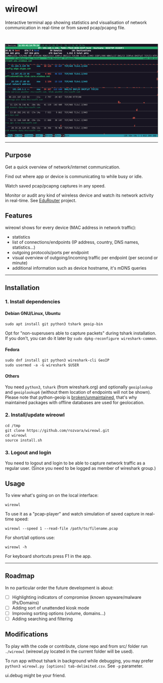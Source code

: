 # wireowl

Interactive terminal app showing statistics and visualisation of network communication in real-time or from saved pcap/pcapng file.

<br>

![wireowl screenshot](./doc/screenshot.png)

-----

## Purpose

Get a quick overview of network/internet communication.

Find out where app or device is communicating to while busy or idle.

Watch saved pcap/pcapng captures in any speed.

Monitor or audit any kind of wireless device and watch its network activity in real-time. See [EduRouter](https://github.com/rozvara/EduRouter.git) project.

## Features

wireowl shows for every device (MAC address in network traffic):
* statistics
* list of connections/endpoints (IP address, country, DNS names, statistics...)
* outgoing protocols/ports per endpoint
* visual overview of outgoing/incoming traffic per endpoint (per second or minute)
* additional information such as device hostname, it's mDNS queries

-----

## Installation

### 1. Install dependencies

#### Debian GNU/Linux, Ubuntu

```
sudo apt install git python3 tshark geoip-bin
```

Opt for "non-superusers able to capture packets" during tshark installation. If you don't, you can do it later by `sudo dpkg-reconfigure wireshark-common`.

#### Fedora

```
sudo dnf install git python3 wireshark-cli GeoIP
sudo usermod -a -G wireshark $USER
```

#### Others

You need `python3`, `tshark` (from wireshark.org) and optionally `geoiplookup` and `geoiplookup6` (without them location of endpoints will not be shown). Please note that python-geoip is [broken/unmaintained](https://github.com/mitsuhiko/python-geoip/issues/14), that's why maintained packages with offline databases are used for geolocation.

### 2. Install/update wireowl

```
cd /tmp
git clone https://github.com/rozvara/wireowl.git
cd wireowl
source install.sh
```

### 3. Logout and login

You need to logout and login to be able to capture network traffic as a regular user. (Since you need to be logged as member of wireshark group.)

## Usage

To view what's going on on the local interface:
```
wireowl
```
To use it as a "pcap-player" and watch simulation of saved capture in real-time speed:
```
wireowl --speed 1 --read-file /path/to/filename.pcap
```
For short/all options use:
```
wireowl -h
```

For keyboard shortcuts press F1 in the app.

-----

## Roadmap

In no particular order the future development is about:

- [ ] Highlighting indicators of compromise (known spyware/malware IPs/Domains)
- [ ] Adding sort of unattended kiosk mode
- [ ] Improving sorting options (volume, domains...)
- [ ] Adding searching and filtering

## Modifications

To play with the code or contribute, clone repo and from src/ folder run `./wireowl` (wireowl.py located in the current folder will be used).

To run app without tshark in background while debugging, you may prefer `python3 wireowl.py [options] tab-delimited.csv`. See `-p` parameter.

ui.debug might be your friend.
